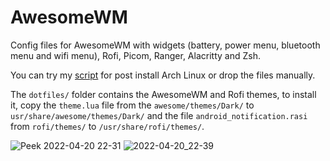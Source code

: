 # AwesomeWM

Config files for AwesomeWM with widgets (battery, power menu, bluetooth menu and wifi menu), Rofi, Picom, Ranger, Alacritty and Zsh.

You can try my [script](https://github.com/rarorza/script) for post install Arch Linux or drop the files manually.

The ```dotfiles/``` folder contains the AwesomeWM and Rofi themes, to install it, copy the ```theme.lua``` file from the ```awesome/themes/Dark/``` to ```usr/share/awesome/themes/Dark/``` and the file ```android_notification.rasi``` from ```rofi/themes/``` to ```/usr/share/rofi/themes/```.

![Peek 2022-04-20 22-31](https://user-images.githubusercontent.com/79066006/164353871-3b55c148-29c2-48d4-b037-a9e5fad3e854.gif)
![2022-04-20_22-39](https://user-images.githubusercontent.com/79066006/164354744-df672baa-70e6-4414-b663-27ee32ad0dbf.png)
